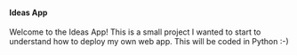 <!DOCTYPE html>

<html>

<h4> Ideas App </h4>

<p> Welcome to the Ideas App! This is a small project I wanted to start to understand how to deploy my own web app. This will be coded in Python :-) </p>

</html>
